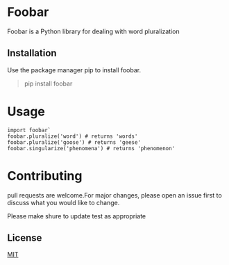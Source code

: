 # **Foobar** 
Foobar is a Python library for dealing with word pluralization
## **Installation**
Use the package manager pip to install foobar.

>    pip install foobar 

# **Usage**

    import foobar`
    foobar.pluralize('word') # returns 'words'
    foobar.pluralize('goose') # returns 'geese'
    foobar.singularize('phenomena') # returns 'phenomenon'

# **Contributing**
pull requests are welcome.For major changes, please open an issue first to discuss what you would like to change.

Please make shure to update test as appropriate

## **License**
[MIT](https://github.com/thesayedhesham/VCS_lab2)